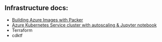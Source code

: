 ## Infrastructure docs:

- [Building Azure Images with Packer](./packer.md)
- [Azure Kubernetes Service cluster with autoscaling & Jupyter notebook](./jupyter.md)
- Terraform
- cdktf

